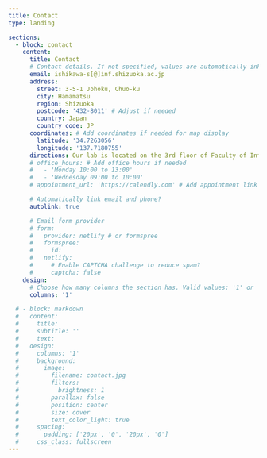 ```yaml
---
title: Contact
type: landing

sections:
  - block: contact
    content:
      title: Contact
      # Contact details. If not specified, values are automatically inherited from `params.yaml`.
      email: ishikawa-s[@]inf.shizuoka.ac.jp
      address:
        street: 3-5-1 Johoku, Chuo-ku
        city: Hamamatsu
        region: Shizuoka
        postcode: '432-8011' # Adjust if needed
        country: Japan
        country_code: JP
      coordinates: # Add coordinates if needed for map display
        latitude: '34.7263056'
        longitude: '137.7180755'
      directions: Our lab is located on the 3rd floor of Faculty of Informatics Building 2. # Add directions if needed
      # office_hours: # Add office hours if needed
      #   - 'Monday 10:00 to 13:00'
      #   - 'Wednesday 09:00 to 10:00'
      # appointment_url: 'https://calendly.com' # Add appointment link if needed

      # Automatically link email and phone?
      autolink: true

      # Email form provider
      # form:
      #   provider: netlify # or formspree
      #   formspree:
      #     id:
      #   netlify:
      #     # Enable CAPTCHA challenge to reduce spam?
      #     captcha: false
    design:
      # Choose how many columns the section has. Valid values: '1' or '2'.
      columns: '1'

  # - block: markdown
  #   content:
  #     title:
  #     subtitle: ''
  #     text:
  #   design:
  #     columns: '1'
  #     background:
  #       image: 
  #         filename: contact.jpg
  #         filters:
  #           brightness: 1
  #         parallax: false
  #         position: center
  #         size: cover
  #         text_color_light: true
  #     spacing:
  #       padding: ['20px', '0', '20px', '0']
  #     css_class: fullscreen
---
```

